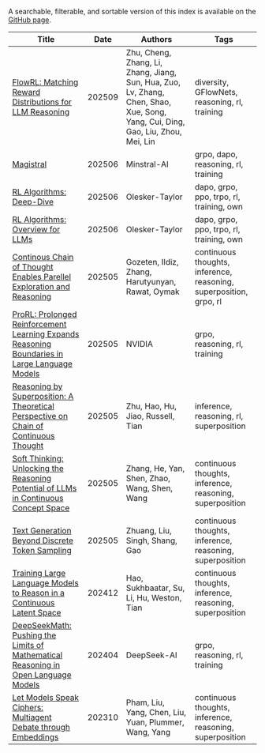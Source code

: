 A searchable, filterable, and sortable version of this index is available on the [GitHub page](https://samot-gc.github.io/musings/index.html).



| Title | Date | Authors | Tags |
|-------|------|---------|------|
| [FlowRL: Matching Reward Distributions for LLM Reasoning](https://github.com/samot-gc/musings/blob/main/papers/FlowRL.md) | 202509 | Zhu, Cheng, Zhang, Li, Zhang, Jiang, Sun, Hua, Zuo, Lv, Zhang, Chen, Shao, Xue, Song, Yang, Cui, Ding, Gao, Liu, Zhou, Mei, Lin | diversity, GFlowNets, reasoning, rl, training |
| [Magistral](https://github.com/samot-gc/musings/blob/main/papers/Magistral.md) | 202506 | Minstral-AI | grpo, dapo, reasoning, rl, training |
| [RL Algorithms: Deep-Dive](https://github.com/samot-gc/musings/blob/main/papers/RL%20Algorithms-%20Deep-Dive.md) | 202506 | Olesker-Taylor | dapo, grpo, ppo, trpo, rl, training, own |
| [RL Algorithms: Overview for LLMs](https://github.com/samot-gc/musings/blob/main/papers/RL%20Algorithms-%20Overview.md) | 202506 | Olesker-Taylor | dapo, grpo, ppo, trpo, rl, training, own |
| [Continous Chain of Thought Enables Parellel Exploration and Reasoning](https://github.com/samot-gc/musings/blob/main/papers/CoT2.md) | 202505 | Gozeten, Ildiz, Zhang, Harutyunyan, Rawat, Oymak | continuous thoughts, inference, reasoning, superposition, grpo, rl |
| [ProRL: Prolonged Reinforcement Learning Expands Reasoning Boundaries in Large Language Models](https://github.com/samot-gc/musings/blob/main/papers/ProRL.md) | 202505 | NVIDIA | grpo, reasoning, rl, training |
| [Reasoning by Superposition: A Theoretical Perspective on Chain of Continuous Thought](https://github.com/samot-gc/musings/blob/main/papers/Reasoning%20by%20Superposition.md) | 202505 | Zhu, Hao, Hu, Jiao, Russell, Tian | inference, reasoning, rl, superposition |
| [Soft Thinking: Unlocking the Reasoning Potential of LLMs in Continuous Concept Space](https://github.com/samot-gc/musings/blob/main/papers/Soft%20Thinking.md) | 202505 | Zhang, He, Yan, Shen, Zhao, Wang, Shen, Wang | continuous thoughts, inference, reasoning, superposition |
| [Text Generation Beyond Discrete Token Sampling](https://github.com/samot-gc/musings/blob/main/papers/Mixture%20of%20Inputs.md) | 202505 | Zhuang, Liu, Singh, Shang, Gao | continuous thoughts, inference, reasoning, superposition |
| [Training Large Language Models to Reason in a Continuous Latent Space](https://github.com/samot-gc/musings/blob/main/papers/COCONUT.md) | 202412 | Hao, Sukhbaatar, Su, Li, Hu, Weston, Tian | continuous thoughts, inference, reasoning, superposition |
| [DeepSeekMath: Pushing the Limits of Mathematical Reasoning in Open Language Models](https://github.com/samot-gc/musings/blob/main/papers/DeepSeekMath%20GRPO.md) | 202404 | DeepSeek-AI | grpo, reasoning, rl, training |
| [Let Models Speak Ciphers: Multiagent Debate through Embeddings](https://github.com/samot-gc/musings/blob/main/papers/CIPHER.md) | 202310 | Pham, Liu, Yang, Chen, Liu, Yuan, Plummer, Wang, Yang | continuous thoughts, inference, reasoning, superposition |